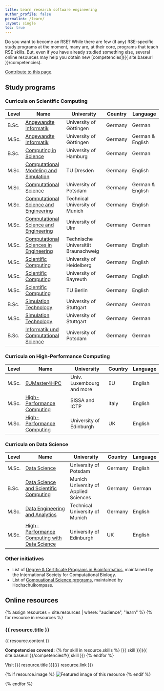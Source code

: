 ```yaml
---
title: Learn research software engineering
author_profile: false
permalink: /learn/
layout: single
toc: true
---
```


Do you want to become an RSE? While there are few (if any) RSE-specific study programs at the moment, many are, at their core, programs that teach RSE skills. But, even if you have already studied something else, several online resources may help you obtain new [competencies]({{ site.baseurl }}/competencies).

[Contribute to this page](https://github.com/DE-RSE/learn-and-teach/blob/main/_pages/learn.md).

## Study programs

<!-- To add a study program, just add a new line in the corresponding table. Entries are sorted alphabetically, per "Name". In case of the same name, B.Sc. comes before M.Sc.. -->

### Curricula on Scientific Computing

| Level | Name            | University | Country | Language |
| ---   | --------------- | ---------- | ------- | -------- |
| B.Sc. | [Angewandte Informatik](https://www.uni-goettingen.de/de/640717.html)| University of Göttingen               | Germany | German  |
| M.Sc. | [Angewandte Informatik](https://www.uni-goettingen.de/de/668042.html)| University of Göttingen               | Germany | German & English |
| B.Sc. | [Computing in Science](https://www.uni-hamburg.de/campuscenter/studienangebot/studiengang.html?1239877544)                                                                                       | University of Hamburg                 | Germany | German  |
| M.Sc. | [Computational Modeling and Simulation](https://tu-dresden.de/studium/vor-dem-studium/studienangebot/sins/sins_studiengang?autoid=29461&set_language=en)                                         | TU Dresden                            | Germany | English |
| M.Sc. | [Computational Science](https://www.uni-potsdam.de/de/studium/studienangebot/masterstudium/master-a-z/computational-science-master)                                                                                        | University of Potsdam               | Germany | German & English  |
| M.Sc. | [Computational Science and Engineering](https://www.cit.tum.de/cit/studium/studiengaenge/master-computational-science-engineering/)                                                              | Technical University of Munich        | Germany | English |
| M.Sc. | [Computational Science and Engineering](https://www.uni-ulm.de/mawi/mathematik-und-wirtschaftswissenschaften/studium-und-lehre/studiengaenge-master/m-sc-computational-science-and-engineering/) | University of Ulm                     | Germany | German  |
| M.Sc. | [Computational Sciences in Engineering](https://www.tu-braunschweig.de/en/cse)                                                                                                                   | Technische Universität Braunschweig   | Germany | English |
| M.Sc. | [Scientific Computing](https://www.uni-heidelberg.de/de/studium/alle-studienfaecher/scientific-computing/scientific-computing-master)                                                            | University of Heidelberg              | Germany | English |
| M.Sc. | [Scientific Computing](https://www.scientific-computing.uni-bayreuth.de/en/index.html)                                                                                                           | University of Bayreuth                | Germany | English |
| M.Sc. | [Scientific Computing](https://www.tu.berlin/studieren/studienangebot/gesamtes-studienangebot/studiengang/scientific-computing-m-sc)                                                             | TU Berlin                             | Germany | English |
| B.Sc. | [Simulation Technology](https://www.uni-stuttgart.de/studium/bachelor/simulation-technology-b.sc./)                                                                                              | University of Stuttgart               | Germany | German  |
| M.Sc. | [Simulation Technology](https://www.uni-stuttgart.de/studium/studienangebot/Simulation-Technology-M.Sc./)                                                                                        | University of Stuttgart               | Germany | German  |
| B.Sc. | [Informatik und Computational Science](https://www.uni-potsdam.de/de/studium/studienangebot/bachelor/ein-fach-bachelor/informatikcomputational-science-ein-fach-bachelor)                                                                                        | University of Potsdam               | Germany | German  |


### Curricula on High-Performance Computing

| Level | Name            | University | Country | Language |
| ---   | --------------- | ---------- | ------- | -------- |
| M.Sc. | [EUMaster4HPC](https://eumaster4hpc.uni.lu/)                                                                                                                                                     | Univ. Luxembourg and more             | EU      | English |
| M.Sc. | [High-Performance Computing](https://www.mhpc.it/)                                                                                                                                               | SISSA and ICTP                        | Italy   | English |
| M.Sc. | [High-Performance Computing](https://www.epcc.ed.ac.uk/education-and-training/masters-programmes)                                                                                                | University of Edinburgh               | UK      | English |

### Curricula on Data Science

| Level | Name            | University | Country | Language |
| ---   | --------------- | ---------- | ------- | -------- |
| M.Sc. | [Data Science](https://www.uni-potsdam.de/de/studium/studienangebot/masterstudium/master-a-z/data-science-master)                                                                                        | University of Potsdam               | Germany | English  |
| B.Sc. | [Data Science and Scientific Computing](https://www.cs.hm.edu/studienangebote/studiengaenge/id_data_science/index.de.html)                                                                       | Munich University of Applied Sciences | Germany | German  |
| M.Sc. | [Data Engineering and Analytics](https://www.tum.de/en/studies/degree-programs/detail/data-engineering-and-analytics-master-of-science-msc)                                                      | Technical University of Munich        | Germany | English |
| M.Sc. | [High-Performance Computing with Data Science](https://www.epcc.ed.ac.uk/education-and-training/masters-programmes)                                                                              | University of Edinburgh               | UK      | English |

### Other initiatives

- List of [Degree & Certificate Programs in Bioinformatics](https://www.iscb.org/iscb-degree-certificate-programs), maintained by the International Society for Computational Biology.
- List of [Compuational Science programs](https://www.hochschulkompass.de/studium/studiengangsuche/erweiterte-studiengangsuche.html?tx_szhrksearch_pi1%5Bsearch%5D=1&tx_szhrksearch_pi1%5Bstudtyp%5D=3&tx_szhrksearch_pi1%5BQUICK%5D=1&tx_szhrksearch_pi1%5Bfach%5D=computational+science), maintained by Hochschulkompass.

## Online resources

<!-- To add a new resource: https://github.com/DE-RSE/learn-and-teach/blob/main/CONTRIBUTING.md -->

{% assign resources = site.resources | where: "audience", "learn"  %}
{% for resource in resources %}

<h3>{{ resource.title }}</h3>

<div class="row" markdown="1">

{{ resource.content }}

**Competencies covered:** {% for skill in resource.skills %} [{{ skill }}]({{ site.baseurl }}/competencies#{{ skill }}) {% endfor %}

Visit [{{ resource.title }}]({{ resource.link }})

{% if resource.image %}
![Featured image of this resource]({{resource.image}})
{% endif %}

</div>
{% endfor %}
